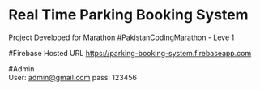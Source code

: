 # Real Time Parking Booking System
Project Developed for Marathon #PakistanCodingMarathon - Leve 1

#Firebase Hosted URL
https://parking-booking-system.firebaseapp.com 

#Admin  
User: admin@gmail.com 
pass: 123456  

 
